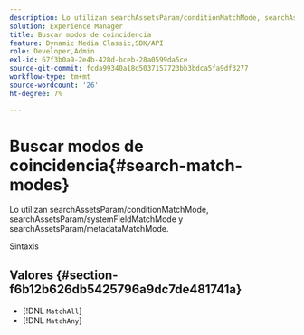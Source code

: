 ```yaml
---
description: Lo utilizan searchAssetsParam/conditionMatchMode, searchAssetsParam/systemFieldMatchMode y searchAssetsParam/metadataMatchMode.
solution: Experience Manager
title: Buscar modos de coincidencia
feature: Dynamic Media Classic,SDK/API
role: Developer,Admin
exl-id: 67f3b0a9-2e4b-428d-bceb-28a0599da5ce
source-git-commit: fcda99340a18d5037157723bb3bdca5fa9df3277
workflow-type: tm+mt
source-wordcount: '26'
ht-degree: 7%

---
```


# Buscar modos de coincidencia{#search-match-modes}

Lo utilizan searchAssetsParam/conditionMatchMode, searchAssetsParam/systemFieldMatchMode y searchAssetsParam/metadataMatchMode.

Sintaxis

## Valores {#section-f6b12b626db5425796a9dc7de481741a}

* [!DNL `MatchAll`]
* [!DNL `MatchAny`]
